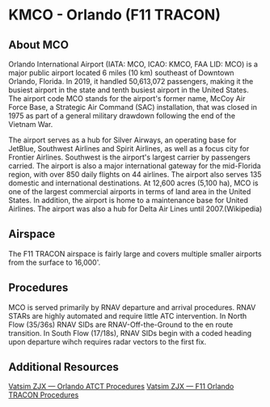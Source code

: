 # KMCO - Orlando (F11 TRACON)

## About MCO
Orlando International Airport (IATA: MCO, ICAO: KMCO, FAA LID: MCO) is a major public airport located 6 miles (10 km) southeast of Downtown Orlando, Florida. In 2019, it handled 50,613,072 passengers, making it the busiest airport in the state and tenth busiest airport in the United States. The airport code MCO stands for the airport's former name, McCoy Air Force Base, a Strategic Air Command (SAC) installation, that was closed in 1975 as part of a general military drawdown following the end of the Vietnam War.

The airport serves as a hub for Silver Airways, an operating base for JetBlue, Southwest Airlines and Spirit Airlines, as well as a focus city for Frontier Airlines. Southwest is the airport's largest carrier by passengers carried. The airport is also a major international gateway for the mid-Florida region, with over 850 daily flights on 44 airlines. The airport also serves 135 domestic and international destinations. At 12,600 acres (5,100 ha), MCO is one of the largest commercial airports in terms of land area in the United States. In addition, the airport is home to a maintenance base for United Airlines. The airport was also a hub for Delta Air Lines until 2007.(Wikipedia)

## Airspace
The F11 TRACON airspace is fairly large and covers multiple smaller airports from the surface to 16,000'.

## Procedures
MCO is served primarily by RNAV departure and arrival procedures. RNAV STARs are highly automated and require little ATC intervention. In North Flow (35/36s) RNAV SIDs are RNAV-Off-the-Ground to the en route transition. In South Flow (17/18s), RNAV SIDs begin with a coded heading upon departure wihch requires radar vectors to the first fix.

## Additional Resources
<a href="https://zjxartcc.org/media/doc/ZJX-1.D_Jacksonville_ARTCC_MCO_ATCT_SOP_pC6lZjs.pdf" target="_blank">Vatsim ZJX — Orlando ATCT Procedures</a> 
<a href="https://zjxartcc.org/media/doc/ZJX-10.G_Jacksonville_ARTCC_F11_SOP_FDlIm85.pdf>" target="_blank">Vatsim ZJX — F11 Orlando TRACON Procedures</a>
